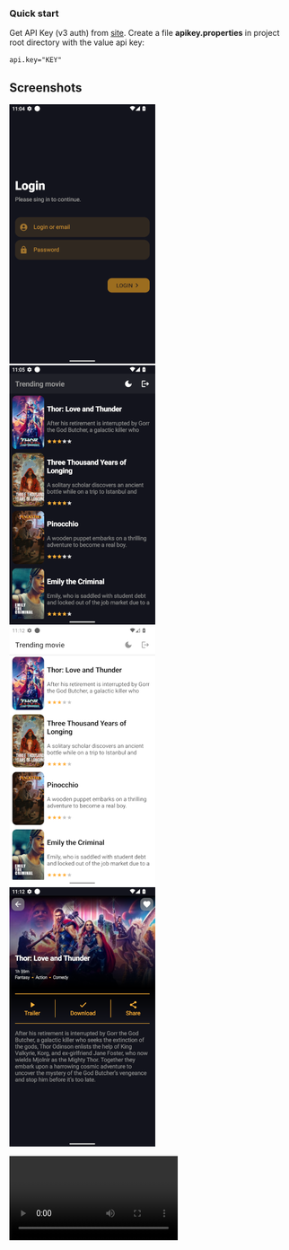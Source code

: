 ### Quick start

Get API Key (v3 auth) from [site](https://www.themoviedb.org/settings/api). Create a file **apikey.properties** in project root directory with the value api key:

```
api.key="KEY"
```

## Screenshots

![](files/img_1.png)
![](files/img_2.png)
![](files/img_4.png)
![](files/img_3.png)

![Video](files/video.webm?raw=true)
